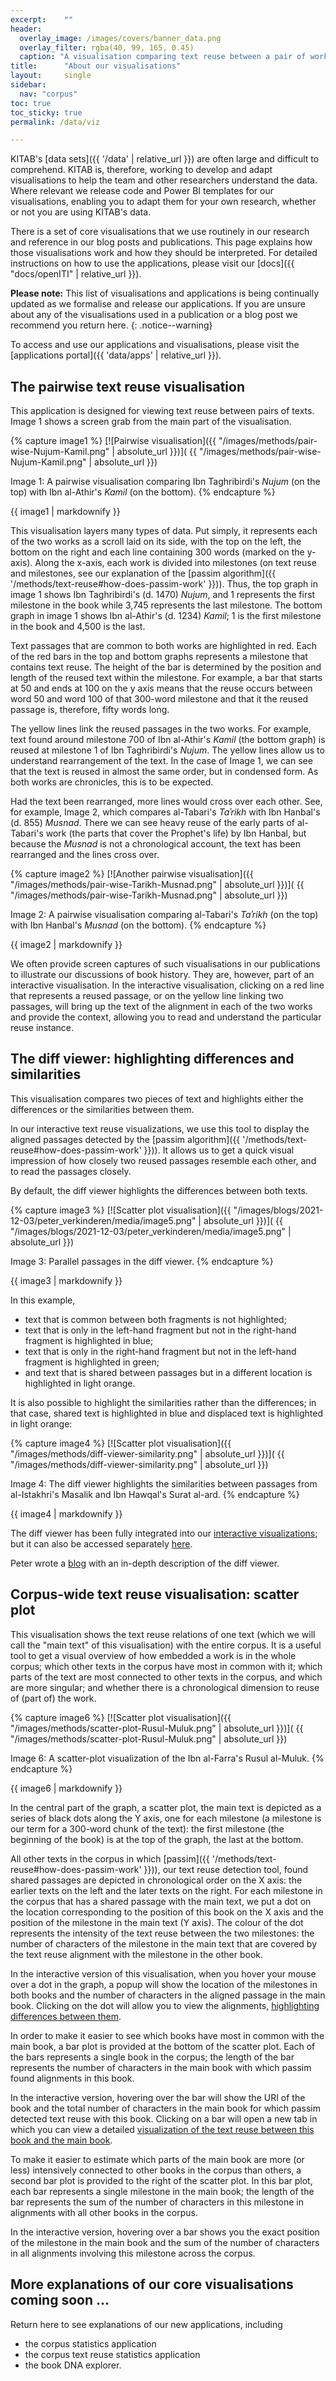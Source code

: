 ```yaml
---
excerpt:	""
header:
  overlay_image: /images/covers/banner_data.png
  overlay_filter: rgba(40, 99, 165, 0.45)
  caption: "A visualisation comparing text reuse between a pair of works"
title:		"About our visualisations"
layout:		single
sidebar:
  nav: "corpus"
toc: true
toc_sticky: true
permalink: /data/viz

---
```

KITAB's [data sets]({{ '/data' | relative_url }}) are often large and difficult to comprehend. KITAB is, therefore, working to develop and adapt visualisations to help the team and other researchers understand the data. Where relevant we release code and Power BI templates for our visualisations, enabling you to adapt them for your own research, whether or not you are using KITAB's data.

There is a set of core visualisations that we use routinely in our research and reference in our blog posts and publications. This page explains how those visualisations work and how they should be interpreted. For detailed instructions on how to use the applications, please visit our [docs]({{ "docs/openITI" | relative_url }}).

**Please note:** This list of visualisations and applications is being continually updated as we formalise and release our applications. If you are unsure about any of the visualisations used in a publication or a blog post we recommend you return here.
{: .notice--warning}

To access and use our applications and visualisations, please visit the [applications portal]({{ 'data/apps' | relative_url }}).

## <span id="pairwise-viz">The pairwise text reuse visualisation</span>

This application is designed for viewing text reuse between pairs of texts. Image 1 shows a screen grab from the main part of the visualisation.


{% capture image1 %}
[![Pairwise visualisation]({{ "/images/methods/pair-wise-Nujum-Kamil.png" | absolute_url }})]( {{ "/images/methods/pair-wise-Nujum-Kamil.png" | absolute_url }})

Image 1: A pairwise visualisation comparing Ibn Taghribirdi's *Nujum* (on the top) with Ibn al-Athir's *Kamil* (on the bottom).
{% endcapture %}

<div class="notice--primary">
{{ image1 | markdownify }}
</div>

This visualisation layers many types of data. Put simply, it represents each of the two works as a scroll laid on its side, with the top on the left, the bottom on the right and each line containing 300 words (marked on the y-axis). Along the x-axis, each work is divided into milestones (on text reuse and milestones, see our explanation of the [passim algorithm]({{ '/methods/text-reuse#how-does-passim-work' }})). Thus, the top graph in image 1 shows Ibn Taghribirdi's (d. 1470) *Nujum*, and 1 represents the first milestone in the book while 3,745 represents the last milestone. The bottom graph in image 1 shows Ibn al-Athir's (d. 1234) *Kamil*; 1 is the first milestone in the book and 4,500 is the last.

Text passages that are common to both works are highlighted in red. Each of the red bars in the top and bottom graphs represents a milestone that contains text reuse. The height of the bar is determined by the position and length of the reused text within the milestone. For example, a bar that starts at 50 and ends at 100 on the y axis means that the reuse occurs between word 50 and word 100 of that 300-word milestone and that it the reused passage is, therefore, fifty words long.

The yellow lines link the reused passages in the two works. For example, text found around milestone 700 of Ibn al-Athir's *Kamil* (the bottom graph) is reused at milestone 1 of Ibn Taghribirdi's *Nujum*. The yellow lines allow us to understand rearrangement of the text. In the case of Image 1, we can see that the text is reused in almost the same order, but in condensed form. As both works are chronicles, this is to be expected.

Had the text been rearranged, more lines would cross over each other. See, for example, Image 2, which compares al-Tabari's *Taʾrikh* with Ibn Hanbal's (d. 855) *Musnad*. There we can see heavy reuse of the early parts of al-Tabari's work (the parts that cover the Prophet's life) by Ibn Hanbal, but because the *Musnad* is not a chronological account, the text has been rearranged and the lines cross over.

{% capture image2 %}
[![Another pairwise visualisation]({{ "/images/methods/pair-wise-Tarikh-Musnad.png" | absolute_url }})]( {{ "/images/methods/pair-wise-Tarikh-Musnad.png" | absolute_url }})

Image 2: A pairwise visualisation comparing al-Tabari's *Taʾrikh* (on the top) with Ibn Hanbal's *Musnad* (on the bottom). {% endcapture %}

<div class="notice--primary">
{{ image2 | markdownify }}
</div>

We often provide screen captures of such visualisations in our publications to illustrate our discussions of book history. They are, however, part of an interactive visualisation. In the interactive visualisation, clicking on a red line that represents a reused passage, or on the yellow line linking two passages, will bring up the text of the alignment in each of the two works and provide the context, allowing you to read and understand the particular reuse instance.

## <span id="diff-viewer">The diff viewer: highlighting differences and similarities</span>

This visualisation compares two pieces of text and highlights either the differences or the similarities between them. 

In our interactive text reuse visualizations, we use this tool to display the aligned passages detected by the [passim algorithm]({{ '/methods/text-reuse#how-does-passim-work' }})). 
It allows us to get a quick visual impression of how closely two reused passages resemble each other,
and to read the passages closely.

By default, the diff viewer highlights the differences between both texts. 

{% capture image3 %}
[![Scatter plot visualisation]({{ "/images/blogs/2021-12-03/peter_verkinderen/media/image5.png" | absolute_url }})]( {{ "/images/blogs/2021-12-03/peter_verkinderen/media/image5.png" | absolute_url }})

Image 3: Parallel passages in the diff viewer.
{% endcapture %}

<div class="notice--primary">
{{ image3 | markdownify }}
</div>

In this example, 
* text that is common between both fragments is not highlighted; 
* text that is only in the left-hand fragment but not in the right-hand fragment is highlighted in blue;
* text that is only in the right-hand fragment but not in the left-hand fragment is highlighted in green;
* and text that is shared between passages but in a different location is highlighted in light orange.

It is also possible to highlight the similarities rather than the differences; in that case, shared text is highlighted in blue
and displaced text is highlighted in light orange: 

{% capture image4 %}
[![Scatter plot visualisation]({{ "/images/methods/diff-viewer-similarity.png" | absolute_url }})]( {{ "/images/methods/diff-viewer-similarity.png" | absolute_url }})

Image 4: The diff viewer highlights the similarities between passages from al-Istakhri's Masalik and Ibn Hawqal's Surat al-ard.
{% endcapture %}

<div class="notice--primary">
{{ image4 | markdownify }}
</div>

The diff viewer has been fully integrated into our [interactive visualizations](https://kitab-project.org/visualise/); 
but it can also be accessed separately [here](https://kitab-project.org/diffViewer/).

Peter wrote a [blog](https://kitab-project.org/New-KITAB-visualizations/#kitab-diffviewer) with an in-depth description of the diff viewer.

## <span id="scatter-viz">Corpus-wide text reuse visualisation: scatter plot</span>

This visualisation shows the text reuse relations of one text (which we will call the "main text" of this visualisation) with the entire corpus.
It is a useful tool to get a visual overview of how embedded a work is in the whole corpus; 
which other texts in the corpus have most in common with it;
which parts of the text are most connected to other texts in the corpus, and which are more singular;
and whether there is a chronological dimension to reuse of (part of) the work.

{% capture image6 %}
[![Scatter plot visualisation]({{ "/images/methods/scatter-plot-Rusul-Muluk.png" | absolute_url }})]( {{ "/images/methods/scatter-plot-Rusul-Muluk.png" | absolute_url }})

Image 6: A scatter-plot visualization of the Ibn al-Farra's Rusul al-Muluk.
{% endcapture %}

<div class="notice--primary">
{{ image6 | markdownify }}
</div>

In the central part of the graph, a scatter plot, the main text is depicted as a series of black dots along the Y axis, one for each milestone (a milestone is our term for a 300-word chunk of the text): the first milestone (the beginning of the book) is at the top of the graph, the last at the bottom.

All other texts in the corpus in which [passim]({{ '/methods/text-reuse#how-does-passim-work' }})), our text reuse detection tool, found shared passages are depicted in chronological order on the X axis: the earlier texts on the left and the later texts on the right. For each milestone in the corpus that has a shared passage with the main text, we put a dot on the location corresponding to the position of this book on the X axis and the position of the milestone in the main text (Y axis). The colour of the dot represents the intensity of the text reuse between the two milestones: the number of characters of the milestone in the main text that are covered by the text reuse alignment with the milestone in the other book.

In the interactive version of this visualisation, when you hover your mouse over a dot in the graph, a popup will show the location of the milestones in both books and the number of characters in the aligned passage in the main book. Clicking on the dot will allow you to view the alignments, [highlighting differences between them](./#diff-viewer).

In order to make it easier to see which books have most in common with the main book, a bar plot is provided at the bottom of the scatter plot. Each of the bars represents a single book in the corpus; the length of the bar represents the number of characters in the main book with which passim found alignments in this book.

In the interactive version, hovering over the bar will show the URI of the book and the total number of characters in the main book for which passim detected text reuse with this book. Clicking on a bar will open a new tab in which you can view a detailed [visualization of the text reuse between this book and the main book](./#pairwise-visualisation).

To make it easier to estimate which parts of the main book are more (or less) intensively connected to other books in the corpus than others, a second bar plot is provided to the right of the scatter plot. In this bar plot, each bar represents a single milestone in the main book; the length of the bar represents the sum of the number of characters in this milestone in alignments with all other books in the corpus.

In the interactive version, hovering over a bar shows you the exact position of the milestone in the main book and the sum of the number of characters in all alignments involving this milestone across the corpus.


## More explanations of our core visualisations coming soon ...

Return here to see explanations of our new applications, including
* the corpus statistics application
* the corpus text reuse statistics application
* the book DNA explorer.

